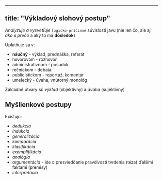 
---
title: "Výkladový slohový postup"
---

*Analyzuje a vysvetľuje* `logicko-príčinné` súvislosti javu (nie len čo, ale aj *ako a prečo* a aký to má **dôsledok**)

Uplatňuje sa v:
- **náučný** - výklad, prednáška, referát
- hovorovom - rozhovor
- administratívnom - posudok
- rečníckom - debata
- publicistickom - reportáž, komentár
- umelecký - úvaha, vnútorný monológ

Základné útvary sú *výklad* (objektívny) a *úvaha* (sujektívny)

## Myšlienkové postupy

Existujú:
- *dedukcia*
- *indukcia*
- *generalizácia*
- *komparácia*
- *klasifikácia*
- *exemplifikácia*
- *analógia*
- *argumentácia* - ide o presviedčanie pravdivosti tvrdenia (téza) ďalšími faktami (premisy)
- *interpretácia*
